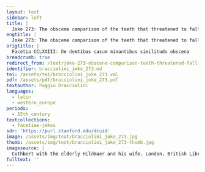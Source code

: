 ```yaml
---
layout: text
sidebar: left
title: |
  Joke 273: The obscene comparison of the teeth that threatened to fall out | Facetia CCLXXIII: De dentibus casum minantibus similitudo obscena
engtitle: |
  Joke 273: The obscene comparison of the teeth that threatened to fall out
origtitle: |
  Facetia CCLXXIII: De dentibus casum minantibus similitudo obscena
breadcrumb: true
redirect_from: /text/joke-273-obscene-comparison-teeth-threatened-fall-out
identifier: bracciolini_joke_273.md
tei: /assets/tei/bracciolini_joke_273.xml
pdf: /assets/pdf/bracciolini_joke_273.pdf
textauthor: Poggio Bracciolini
languages:
  - latin
  - western_europe
periods:
  - 15th_century
textcollections:
  - facetiae-jokes
sdr: 'https://purl.stanford.edu/druid'
image: /assets/img/text/bracciolini_joke_273.jpg
thumb: /assets/img/text/bracciolini_joke_273-thumb.jpg
imagesource: |
  Cuthbert with the elderly Hildmaer and his wife. London, British Library, Yates Thompson MS 26, fol. 33v [Public Domain]
fulltext: ''
---
```


